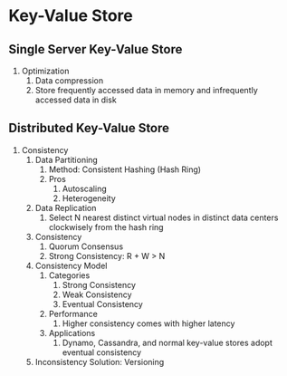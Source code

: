 # Key-Value Store

## Single Server Key-Value Store

1. Optimization
   1. Data compression
   2. Store frequently accessed data in memory and infrequently accessed data in disk

## Distributed Key-Value Store

1. Consistency
   1. Data Partitioning
      1. Method: Consistent Hashing (Hash Ring)
      2. Pros
         1. Autoscaling
         2. Heterogeneity
   2. Data Replication
      1. Select N nearest distinct virtual nodes in distinct data centers clockwisely from the hash ring
   3. Consistency
      1. Quorum Consensus
      2. Strong Consistency: R + W > N
   4. Consistency Model
      1. Categories
         1. Strong Consistency
         2. Weak Consistency
         3. Eventual Consistency
      2. Performance
         1. Higher consistency comes with higher latency
      3. Applications
         1. Dynamo, Cassandra, and normal key-value stores adopt eventual consistency
   5. Inconsistency Solution: Versioning
